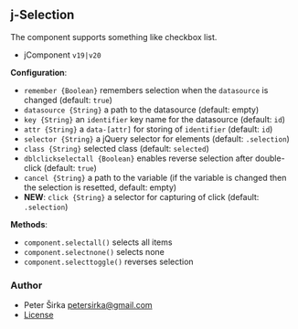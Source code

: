 ## j-Selection

The component supports something like checkbox list.

- jComponent `v19|v20`

__Configuration__:

- `remember {Boolean}` remembers selection when the `datasource` is changed (default: `true`)
- `datasource {String}` a path to the datasource (default: empty)
- `key {String}` an `identifier` key name for the datasource (default: `id`)
- `attr {String}` a `data-[attr]` for storing of `identifier` (default: `id`)
- `selector {String}` a jQuery selector for elements (default: `.selection`)
- `class {String}` selected class (default: `selected`)
- `dblclickselectall {Boolean}` enables reverse selection after double-click (default: `true`)
- `cancel {String}` a path to the variable (if the variable is changed then the selection is resetted, default: empty)
- __NEW__: `click {String}` a selector for capturing of click (default: `.selection`)

__Methods__:

- `component.selectall()` selects all items
- `component.selectnone()` selects none
- `component.selecttoggle()` reverses selection

### Author

- Peter Širka <petersirka@gmail.com>
- [License](https://www.totaljs.com/license/)